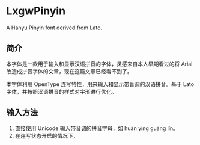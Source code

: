 # LxgwPinyin
A Hanyu Pinyin font derived from Lato.


## 简介
本字体是一款用于输入和显示汉语拼音的字体，灵感来自本人早期看过的将 Arial 改造成拼音字体的文章，现在这篇文章已经看不到了。

本字体利用 OpenType 连写特性，用来输入和显示带音调的汉语拼音。基于 Lato 字体，并按照汉语拼音的样式对字形进行优化。

## 输入方法
1. 直接使用 Unicode 输入带音调的拼音字母，如 huān yíng guāng lín。
2. 在连写状态开启的情况下，
